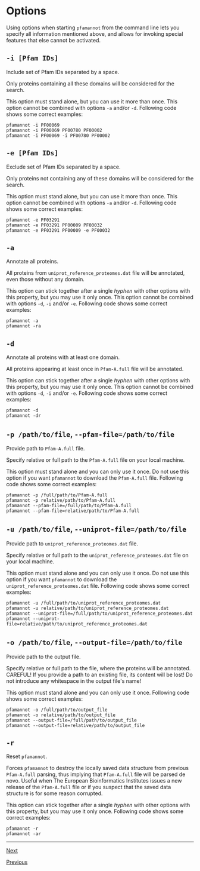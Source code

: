 [//]: # (pfamannot)
[//]: # (Protein Family Annotator)
[//]: # ()
[//]: # (docs/user/options.md)
[//]: # (Copyright © 2020 Jan Hamalčík)
[//]: # ()
[//]: # (Informs about options that can be invoked from the command line)
[//]: # ()

# Options

Using options when starting `pfamannot` from the command line lets you
specify all information mentioned above, and allows for invoking special
features that else cannot be activated.

## `-i [Pfam IDs]`

Include set of Pfam IDs separated by a space.

Only proteins containing all these domains will be considered for the
search.

This option must stand alone, but you can use it more than once.
This option cannot be combined with options `-a` and/or `-d`.
Following code shows some correct examples:
```
pfamannot -i PF00069
pfamannot -i PF00069 PF00780 PF00002
pfamannot -i PF00069 -i PF00780 PF00002
```

## `-e [Pfam IDs]`

Exclude set of Pfam IDs separated by a space.

Only proteins not containing any of these domains will be considered  for
the search.

This option must stand alone, but you can use it more than once.
This option cannot be combined with options `-a` and/or `-d`.
Following code shows some correct examples:
```
pfamannot -e PF03291
pfamannot -e PF03291 PF00009 PF00032
pfamannot -e PF03291 PF00009 -e PF00032
```

## `-a`

Annotate all proteins.

All proteins from `uniprot_reference_proteomes.dat` file will be
annotated, even those without any domain.

This option can stick together after a single *hyphen* with other
options with this property, but you may use it only once.
This option cannot be combined with options `-d`, `-i` and/or `-e`.
Following code shows some correct examples:
```
pfamannot -a
pfamannot -ra
```

## `-d`

Annotate all proteins with at least one domain.

All proteins appearing at least once in `Pfam-A.full` file will be
annotated.

This option can stick together after a single *hyphen* with other
options with this property, but you may use it only once.
This option cannot be combined with options `-d`, `-i` and/or `-e`.
Following code shows some correct examples:
```
pfamannot -d
pfamannot -dr
```

## `-p /path/to/file`, `--pfam-file=/path/to/file`

Provide path to `Pfam-A.full` file.

Specify relative or full path to the `Pfam-A.full` file on your local
machine.

This option must stand alone and you can only use it once.
Do not use this option if you want `pfamannot` to download the
`Pfam-A.full` file.
Following code shows some correct examples:
```
pfamannot -p /full/path/to/Pfam-A.full
pfamannot -p relative/path/to/Pfam-A.full
pfamannot --pfam-file=/full/path/to/Pfam-A.full
pfamannot --pfam-file=relative/path/to/Pfam-A.full
```

## `-u /path/to/file`, `--uniprot-file=/path/to/file`

Provide path to `uniprot_reference_proteomes.dat` file.

Specify relative or full path to the `uniprot_reference_proteomes.dat`
file on your local machine.

This option must stand alone and you can only use it once.
Do not use this option if you want `pfamannot` to download the
`uniprot_reference_proteomes.dat` file.
Following code shows some correct examples:
```
pfamannot -u /full/path/to/uniprot_reference_proteomes.dat
pfamannot -u relative/path/to/uniprot_reference_proteomes.dat
pfamannot --uniprot-file=/full/path/to/uniprot_reference_proteomes.dat
pfamannot --uniprot-file=relative/path/to/uniprot_reference_proteomes.dat
```

## `-o /path/to/file`, `--output-file=/path/to/file`

Provide path to the output file.

Specify relative or full path to the file, where the proteins will be
annotated.
CAREFUL!
If you provide a path to an existing file, its content will be
lost!
Do not introduce any whitespace in the output file's name!

This option must stand alone and you can only use it once.
Following code shows some correct examples:
```
pfamannot -o /full/path/to/output_file
pfamannot -o relative/path/to/output_file
pfamannot --output-file=/full/path/to/output_file
pfamannot --output-file=relative/path/to/output_file
```

## `-r`

Reset `pfamannot`.

Forces `pfamannot` to destroy the locally saved data structure from
previous `Pfam-A.full` parsing, thus implying that `Pfam-A.full` file
will be parsed de novo.
Useful when The European Bioinformatics Institutes issues a new release
of the `Pfam-A.full` file or if you suspect that the saved data structure
is for some reason corrupted.

This option can stick together after a single *hyphen* with other
options with this property, but you may use it only once.
Following code shows some correct examples:
```
pfamannot -r
pfamannot -ar
```

---

[Next](examples.md)

[Previous](usage.md)
